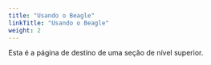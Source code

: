 ```yaml
---
title: "Usando o Beagle"
linkTitle: "Usando o Beagle"
weight: 2
---
```


Esta é a página de destino de uma seção de nível superior.
